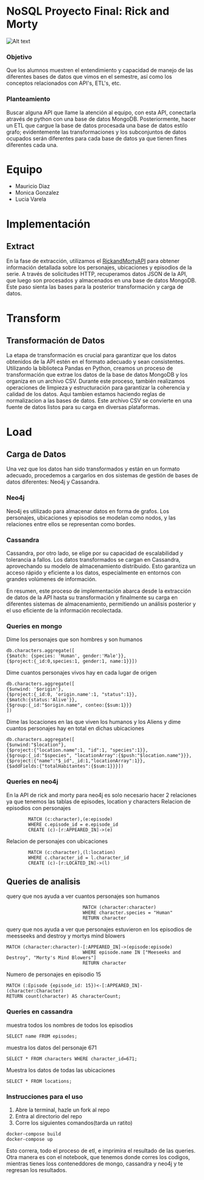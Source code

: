# NoSQL Proyecto Final: Rick and Morty
![Alt text](https://m.media-amazon.com/images/M/MV5BYmY1MjU3N2MtMTA2Ny00YzlmLWIwY2EtM2I2MGQyMzY3YTA3XkEyXkFqcGdeQXVyMTEzOTc2MzQ3._V1_.jpg)


### Objetivo

Que los alumnos muestren el entendimiento y capacidad de manejo de las diferentes bases de datos que vimos en el semestre, así como los conceptos relacionados con API's, ETL's, etc.

### Planteamiento

Buscar alguna API que llame la atención al equipo, con esta API, conectarla através de python con una base de datos MongoDB. Posteriormente, hacer un ETL que cargue la base de datos procesada  una base de datos estilo grafo; evidentemente las transformaciones y los subconjuntos de datos ocupados serán diferentes para cada base de datos ya que tienen fines diferentes cada una.

# Equipo
- Mauricio Diaz
- Monica Gonzalez
- Lucia Varela

# Implementación

## Extract

En la fase de extracción, utilizamos el [RickandMortyAPI](https://rickandmortyapi.com/) para obtener información detallada sobre los personajes, ubicaciones y episodios de la serie. A través de solicitudes HTTP, recuperamos datos JSON de la API, que luego son procesados y almacenados en una base de datos MongoDB. Este paso sienta las bases para la posterior transformación y carga de datos.

# Transform

## Transformación de Datos

La etapa de transformación es crucial para garantizar que los datos obtenidos de la API estén en el formato adecuado y sean consistentes. Utilizando la biblioteca Pandas en Python, creamos un proceso de transformación que extrae los datos de la base de datos MongoDB y los organiza en un archivo CSV. Durante este proceso, también realizamos operaciones de limpieza y estructuración para garantizar la coherencia y calidad de los datos. Aqui tambien estamos haciendo reglas de normalizacion a las bases de datos. Este archivo CSV se convierte en una fuente de datos listos para su carga en diversas plataformas.

# Load

## Carga de Datos

Una vez que los datos han sido transformados y están en un formato adecuado, procedemos a cargarlos en dos sistemas de gestión de bases de datos diferentes: Neo4j y Cassandra.

### Neo4j

Neo4j es utilizado para almacenar datos en forma de grafos. Los personajes, ubicaciones y episodios se modelan como nodos, y las relaciones entre ellos se representan como bordes.

### Cassandra

Cassandra, por otro lado, se elige por su capacidad de escalabilidad y tolerancia a fallos. Los datos transformados se cargan en Cassandra, aprovechando su modelo de almacenamiento distribuido. Esto garantiza un acceso rápido y eficiente a los datos, especialmente en entornos con grandes volúmenes de información.

En resumen, este proceso de implementación abarca desde la extracción de datos de la API hasta su transformación y finalmente su carga en diferentes sistemas de almacenamiento, permitiendo un análisis posterior y el uso eficiente de la información recolectada.

### Queries en mongo
Dime los personajes que son hombres y son humanos
```
db.characters.aggregate([
{$match: {species: 'Human', gender:'Male'}},
{$project:{_id:0,species:1, gender:1, name:1}}])
```
Dime cuantos personajes vivos hay en cada lugar de origen
```
db.characters.aggregate([
{$unwind: '$origin'},
{$project:{_id:0, 'origin.name':1, "status":1}},
{$match:{status:'Alive'}},
{$group:{_id:"$origin.name", conteo:{$sum:1}}}
])
```
Dime las locaciones en las que viven los humanos y los Aliens y dime cuantos personajes hay en total en dichas ubicaciones 
```
db.characters.aggregate([
{$unwind:"$location"},
{$project:{"location.name":1, "id":1, "species":1}},
{$group:{_id:"$species", "locationArray":{$push:"$location.name"}}},
{$project:{"name":"$_id",_id:1,"locationArray":1}},
{$addFields:{"totalHabitantes":{$sum:1}}}])
```

### Queries en neo4j
En la API de rick and morty para neo4j es solo necesario hacer 2 relaciones ya que tenemos las tablas de episodes, location y characters
Relacion de episodios con personajes
```
        MATCH (c:character),(e:episode)
        WHERE c.episode_id = e.episode_id
        CREATE (c)-[r:APPEARED_IN]->(e)
```
Relacion de personajes con ubicaciones
```
        MATCH (c:character),(l:location)
        WHERE c.character_id = l.character_id
        CREATE (c)-[r:LOCATED_IN]->(l)
```

## Queries de analisis
query que nos ayuda a ver cuantos personajes son humanos
```
                            MATCH (character:character)
                            WHERE character.species = "Human"
                            RETURN character
```
query que nos ayuda a ver que personajes estuvieron en los episodios de meesseeks and destroy y mortys mind blowers
```
MATCH (character:character)-[:APPEARED_IN]->(episode:episode)
                            WHERE episode.name IN ["Meeseeks and Destroy", "Morty's Mind Blowers"]
                            RETURN character
```

Numero de personajes en episodio 15
```
MATCH (:Episode {episode_id: 15})<-[:APPEARED_IN]-(character:Character)
RETURN count(character) AS characterCount;

```

### Queries en cassandra
muestra todos los nombres de todos los episodios
```
SELECT name FROM episodes;
```
muestra los datos del personaje 671

```
SELECT * FROM characters WHERE character_id=671;
```
Muestra los datos de todas las ubicaciones
```
SELECT * FROM locations;
```

### Instrucciones para el uso
1. Abre la terminal, hazle un fork al repo
2. Entra al directorio del repo
3. Corre los siguientes comandos(tarda un ratito)
```
docker-compose build
docker-compose up
```
Esto correra, todo el proceso de etl, e imprimira el resultado de las queries.
Otra manera es con el notebook, que tenemos donde corres los codigos, mientras tienes loss conteneddores de mongo, cassandra y neo4j y te regresan los resultados.


